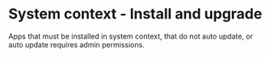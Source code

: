 # System context - Install and upgrade

Apps that must be installed in system context, that do not auto update, or auto update requires admin permissions.
